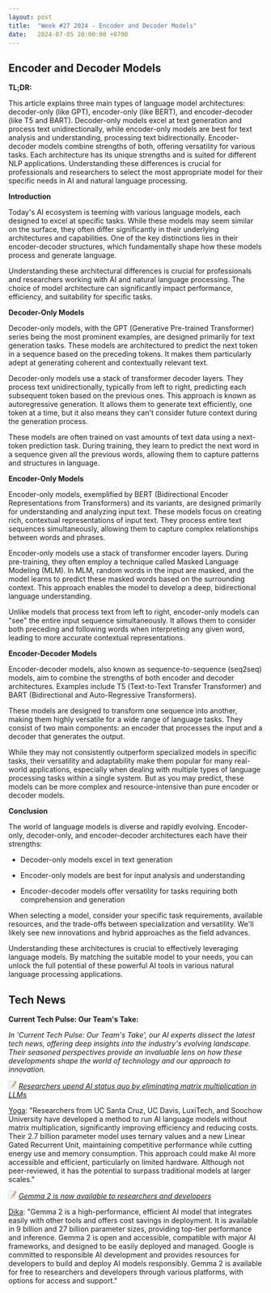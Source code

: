 ```yaml
---
layout: post
title:  "Week #27 2024 - Encoder and Decoder Models"
date:   2024-07-05 20:00:00 +0700
---
```


## Encoder and Decoder Models

**TL;DR:** 

This article explains three main types of language model architectures: decoder-only (like GPT), encoder-only (like BERT), and encoder-decoder (like T5 and BART). Decoder-only models excel at text generation and process text unidirectionally, while encoder-only models are best for text analysis and understanding, processing text bidirectionally. Encoder-decoder models combine strengths of both, offering versatility for various tasks. Each architecture has its unique strengths and is suited for different NLP applications. Understanding these differences is crucial for professionals and researchers to select the most appropriate model for their specific needs in AI and natural language processing.


__Introduction__

Today's AI ecosystem is teeming with various language models, each designed to excel at specific tasks. While these models may seem similar on the surface, they often differ significantly in their underlying architectures and capabilities. One of the key distinctions lies in their encoder-decoder structures, which fundamentally shape how these models process and generate language.

Understanding these architectural differences is crucial for professionals and researchers working with AI and natural language processing. The choice of model architecture can significantly impact performance, efficiency, and suitability for specific tasks.


__Decoder-Only Models__

Decoder-only models, with the GPT (Generative Pre-trained Transformer) series being the most prominent examples, are designed primarily for text generation tasks. These models are architectured to predict the next token in a sequence based on the preceding tokens. It makes them particularly adept at generating coherent and contextually relevant text.

Decoder-only models use a stack of transformer decoder layers. They process text unidirectionally, typically from left to right, predicting each subsequent token based on the previous ones. This approach is known as autoregressive generation. It allows them to generate text efficiently, one token at a time, but it also means they can't consider future context during the generation process.

These models are often trained on vast amounts of text data using a next-token prediction task. During training, they learn to predict the next word in a sequence given all the previous words, allowing them to capture patterns and structures in language.


__Encoder-Only Models__

Encoder-only models, exemplified by BERT (Bidirectional Encoder Representations from Transformers) and its variants, are designed primarily for understanding and analyzing input text. These models focus on creating rich, contextual representations of input text. They process entire text sequences simultaneously, allowing them to capture complex relationships between words and phrases.

Encoder-only models use a stack of transformer encoder layers. During pre-training, they often employ a technique called Masked Language Modeling (MLM). In MLM, random words in the input are masked, and the model learns to predict these masked words based on the surrounding context. This approach enables the model to develop a deep, bidirectional language understanding.

Unlike models that process text from left to right, encoder-only models can "see" the entire input sequence simultaneously. It allows them to consider both preceding and following words when interpreting any given word, leading to more accurate contextual representations.


__Encoder-Decoder Models__

Encoder-decoder models, also known as sequence-to-sequence (seq2seq) models, aim to combine the strengths of both encoder and decoder architectures. Examples include T5 (Text-to-Text Transfer Transformer) and BART (Bidirectional and Auto-Regressive Transformers).

These models are designed to transform one sequence into another, making them highly versatile for a wide range of language tasks. They consist of two main components: an encoder that processes the input and a decoder that generates the output.

While they may not consistently outperform specialized models in specific tasks, their versatility and adaptability make them popular for many real-world applications, especially when dealing with multiple types of language processing tasks within a single system. But as you may predict, these models can be more complex and resource-intensive than pure encoder or decoder models.

__Conclusion__

The world of language models is diverse and rapidly evolving. Encoder-only, decoder-only, and encoder-decoder architectures each have their strengths:

* Decoder-only models excel in text generation

* Encoder-only models are best for input analysis and understanding

* Encoder-decoder models offer versatility for tasks requiring both comprehension and generation

When selecting a model, consider your specific task requirements, available resources, and the trade-offs between specialization and versatility. We'll likely see new innovations and hybrid approaches as the field advances.

Understanding these architectures is crucial to effectively leveraging language models. By matching the suitable model to your needs, you can unlock the full potential of these powerful AI tools in various natural language processing applications.


## Tech News

__Current Tech Pulse: Our Team's Take:__

*In 'Current Tech Pulse: Our Team's Take', our AI experts dissect the latest tech news, offering deep insights into the industry's evolving landscape. Their seasoned perspectives provide an invaluable lens on how these developments shape the world of technology and our approach to innovation.*

![memo](/assets/images/memo16.png) *[Researchers upend AI status quo by eliminating matrix multiplication in LLMs](https://arxiv.org/abs/2406.02528)*

[Yoga](https://www.linkedin.com/in/yogafaodiansyah/): "Researchers from UC Santa Cruz, UC Davis, LuxiTech, and Soochow University have developed a method to run AI language models without matrix multiplication, significantly improving efficiency and reducing costs. Their 2.7 billion parameter model uses ternary values and a new Linear Gated Recurrent Unit, maintaining competitive performance while cutting energy use and memory consumption. This approach could make AI more accessible and efficient, particularly on limited hardware. Although not peer-reviewed, it has the potential to surpass traditional models at larger scales."

![memo](/assets/images/memo16.png) *[Gemma 2 is now available to researchers and developers](https://blog.google/technology/developers/google-gemma-2)*

[Dika](https://www.linkedin.com/in/dika-arta-karunia/): "Gemma 2 is a high-performance, efficient AI model that integrates easily with other tools and offers cost savings in deployment. It is available in 9 billion and 27 billion parameter sizes, providing top-tier performance and inference. Gemma 2 is open and accessible, compatible with major AI frameworks, and designed to be easily deployed and managed. Google is committed to responsible AI development and provides resources for developers to build and deploy AI models responsibly. Gemma 2 is available for free to researchers and developers through various platforms, with options for access and support."
